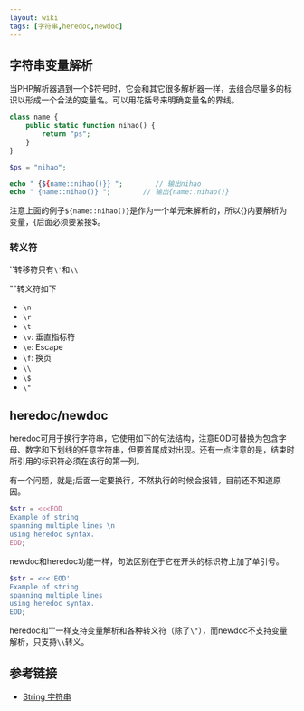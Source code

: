```yaml
---
layout: wiki
tags: [字符串,heredoc,newdoc]
---
```




## 字符串变量解析

当PHP解析器遇到一个$符号时，它会和其它很多解析器一样，去组合尽量多的标识以形成一个合法的变量名。可以用花括号来明确变量名的界线。

```php
class name {
    public static function nihao() {
        return "ps";
    }
}

$ps = "nihao";

echo " {${name::nihao()}} ";        // 输出nihao
echo " {name::nihao()} ";        // 输出{name::nihao()}
```

注意上面的例子`${name::nihao()}`是作为一个单元来解析的，所以{}内要解析为变量，{后面必须要紧接$。

### 转义符

''转移符只有`\'`和`\\`

""转义符如下

* `\n`
* `\r`
* `\t`
* `\v`: 垂直指标符
* `\e`: Escape
* `\f`: 换页
* `\\`
* `\$`
* `\"`


## heredoc/newdoc

heredoc可用于换行字符串，它使用如下的句法结构，注意EOD可替换为包含字母、数字和下划线的任意字符串，但要首尾成对出现。还有一点注意的是，结束时所引用的标识符必须在该行的第一列。

有一个问题，就是;后面一定要换行，不然执行的时候会报错，目前还不知道原因。

```php
$str = <<<EOD
Example of string
spanning multiple lines \n
using heredoc syntax.
EOD;
```

newdoc和heredoc功能一样，句法区别在于它在开头的标识符上加了单引号。

```php
$str = <<<'EOD'
Example of string
spanning multiple lines
using heredoc syntax.
EOD;
```

heredoc和""一样支持变量解析和各种转义符（除了`\"`），而newdoc不支持变量解析，只支持`\\`转义。


## 参考链接

* [String 字符串](http://php.net/manual/zh/language.types.string.php#language.types.string.parsing.simple)